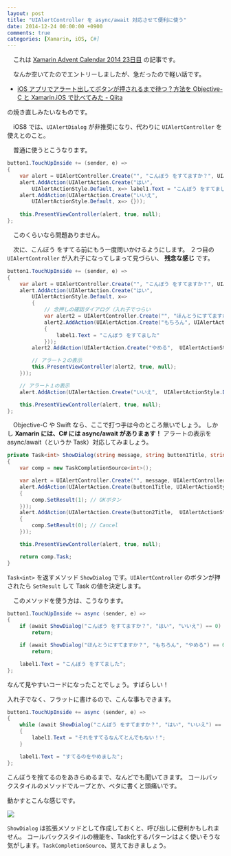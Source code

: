 ```yaml
---
layout: post
title: "UIAlertController を async/await 対応させて便利に使う"
date: 2014-12-24 00:00:00 +0900
comments: true
categories: [Xamarin, iOS, C#]
---
```

　これは [Xamarin Advent Calendar 2014 23日目](http://qiita.com/advent-calendar/2014/xamarin) の記事です。

　なんか空いてたのでエントリーしましたが、急だったので軽い話です。
<!--more-->

* [iOS アプリでアラート出してボタンが押されるまで待つ？方法を Objective-C と Xamarin.iOS で比べてみた - Qiita](http://qiita.com/amay077/items/56abeeaa188f33cd56de)

の焼き直しみたいなものです。

　iOS8 では、``UIAlertDialog`` が非推奨になり、代わりに ``UIAlertController`` を使えとのこと。

　普通に使うとこうなります。

```csharp
button1.TouchUpInside += (sender, e) => 
{
    var alert = UIAlertController.Create("", "こんぼう をすてますか？", UIAlertControllerStyle.Alert);
    alert.AddAction(UIAlertAction.Create("はい", 
        UIAlertActionStyle.Default, x=> label1.Text = "こんぼう をすてました")); 
    alert.AddAction(UIAlertAction.Create("いいえ",  
        UIAlertActionStyle.Default, x=> {})); 
     
    this.PresentViewController(alert, true, null);
};
```

　このくらいなら問題ありません。

　次に、こんぼう をすてる前にもう一度問いかけるようにします。
２つ目の ``UIAlertController`` が入れ子になってしまって見づらい、 **残念な感じ** です。

```csharp
button1.TouchUpInside += (sender, e) => 
{
    var alert = UIAlertController.Create("", "こんぼう をすてますか？", UIAlertControllerStyle.Alert);
    alert.AddAction(UIAlertAction.Create("はい", 
        UIAlertActionStyle.Default, x=> 
        {
            // 念押しの確認ダイアログ（入れ子でつらい
            var alert2 = UIAlertController.Create("", "ほんとうにすてますか？", UIAlertControllerStyle.Alert);
            alert2.AddAction(UIAlertAction.Create("もちろん", UIAlertActionStyle.Default, _=> 
            {
                label1.Text = "こんぼう をすてました"
            }));
        alert2.AddAction(UIAlertAction.Create("やめる",  UIAlertActionStyle.Default, _=> {})); 

        // アラート２の表示
        this.PresentViewController(alert2, true, null);
    })); 

    // アラート１の表示
    alert.AddAction(UIAlertAction.Create("いいえ",  UIAlertActionStyle.Default, x=> {})); 

    this.PresentViewController(alert, true, null);
};
```

　Objective-C や Swift なら、ここで打つ手は今のところ無いでしょう。
しかし **Xamarin には、C# には async/await がありまぁす！** 
アラートの表示を async/await（というか Task）対応してみましょう。

```csharp
private Task<int> ShowDialog(string message, string button1Title, string button2Title)
{
    var comp = new TaskCompletionSource<int>();

    var alert = UIAlertController.Create("", message, UIAlertControllerStyle.Alert);
    alert.AddAction(UIAlertAction.Create(button1Title, UIAlertActionStyle.Default, x=> 
    {
        comp.SetResult(1); // OKボタン
    })); 
    alert.AddAction(UIAlertAction.Create(button2Title,  UIAlertActionStyle.Default, x=> 
    {
        comp.SetResult(0); // Cancel
    })); 

    this.PresentViewController(alert, true, null);

    return comp.Task;
}
```

``Task<int>`` を返すメソッド ``ShowDialog`` です。``UIAlertController`` のボタンが押されたら ``SetResult`` して Task の値を決定します。

　このメソッドを使う方は、こうなります。

```csharp
button1.TouchUpInside += async (sender, e) => 
{
    if (await ShowDialog("こんぼう をすてますか？", "はい", "いいえ") == 0) 
        return;

    if (await ShowDialog("ほんとうにすてますか？", "もちろん", "やめる") == 0) 
        return;

    label1.Text = "こんぼう をすてました";
};
```

なんて見やすいコードになったことでしょう。すばらしい！

入れ子でなく、フラットに書けるので、こんな事もできます。

```csharp
button1.TouchUpInside += async (sender, e) => 
{
    while (await ShowDialog("こんぼう をすてますか？", "はい", "いいえ") == 1) 
    {
        label1.Text = "それをすてるなんてとんでもない！";
    }

	label1.Text = "すてるのをやめました";
};
```

こんぼうを捨てるのをあきらめるまで、なんどでも聞いてきます。
コールバックスタイルのメソッドでループとか、ベタに書くと頭痛いです。

動かすとこんな感じです。

![](https://dl.dropboxusercontent.com/u/264530/qiita/uialertcontroller_with_async_await_01.gif)

``ShowDialog`` は拡張メソッドとして作成しておくと、呼び出しに便利かもしれません。
コールバックスタイルの機能を、Task化するパターンはよく使いそうな気がします。``TaskCompletionSource``、覚えておきましょう。

